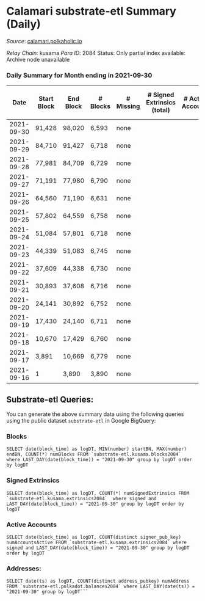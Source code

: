 # Calamari substrate-etl Summary (Daily)

_Source_: [calamari.polkaholic.io](https://calamari.polkaholic.io)

*Relay Chain*: kusama
*Para ID*: 2084
Status: Only partial index available: Archive node unavailable


### Daily Summary for Month ending in 2021-09-30


| Date | Start Block | End Block | # Blocks | # Missing | # Signed Extrinsics (total) | # Active Accounts | # Addresses with Balances | # Events | # Transfers | # XCM Transfers In | # XCM Transfers Out |
| ---- | ----------- | --------- | -------- | --------- | --------------------------- | ----------------- | ------------------------- | -------- | ----------- | ------------------ | ------------------- |
| 2021-09-30 | 91,428 | 98,020 | 6,593 | none  |  |  | 9 | 13,190 |   |   |   |
| 2021-09-29 | 84,710 | 91,427 | 6,718 | none  |  |  | 9 | 13,439 |   |   |   |
| 2021-09-28 | 77,981 | 84,709 | 6,729 | none  |  |  |  | 13,462 |   |   |   |
| 2021-09-27 | 71,191 | 77,980 | 6,790 | none  |  |  | 9 | 13,584 |   |   |   |
| 2021-09-26 | 64,560 | 71,190 | 6,631 | none  |  |  | 9 | 13,266 |   |   |   |
| 2021-09-25 | 57,802 | 64,559 | 6,758 | none  |  |  | 9 | 13,519 |   |   |   |
| 2021-09-24 | 51,084 | 57,801 | 6,718 | none  |  |  | 9 | 13,440 |   |   |   |
| 2021-09-23 | 44,339 | 51,083 | 6,745 | none  |  |  | 9 | 13,494 |   |   |   |
| 2021-09-22 | 37,609 | 44,338 | 6,730 | none  |  |  | 9 | 13,464 |   |   |   |
| 2021-09-21 | 30,893 | 37,608 | 6,716 | none  |  |  | 9 | 13,435 |   |   |   |
| 2021-09-20 | 24,141 | 30,892 | 6,752 | none  |  |  | 9 | 13,508 |   |   |   |
| 2021-09-19 | 17,430 | 24,140 | 6,711 | none  |  |  | 9 | 13,426 |   |   |   |
| 2021-09-18 | 10,670 | 17,429 | 6,760 | none  |  |  | 9 | 13,524 |   |   |   |
| 2021-09-17 | 3,891 | 10,669 | 6,779 | none  |  |  | 9 | 13,561 |   |   |   |
| 2021-09-16 | 1 | 3,890 | 3,890 | none  |  |  | 9 | 7,782 |   |   |   |

## Substrate-etl Queries:
You can generate the above summary data using the following queries using the public dataset `substrate-etl` in Google BigQuery:


### Blocks
```
SELECT date(block_time) as logDT, MIN(number) startBN, MAX(number) endBN, COUNT(*) numBlocks FROM `substrate-etl.kusama.blocks2084`  where LAST_DAY(date(block_time)) = "2021-09-30" group by logDT order by logDT
```


### Signed Extrinsics
```
SELECT date(block_time) as logDT, COUNT(*) numSignedExtrinsics FROM `substrate-etl.kusama.extrinsics2084`  where signed and LAST_DAY(date(block_time)) = "2021-09-30" group by logDT order by logDT
```


### Active Accounts
```
SELECT date(block_time) as logDT, COUNT(distinct signer_pub_key) numAccountsActive FROM `substrate-etl.kusama.extrinsics2084` where signed and LAST_DAY(date(block_time)) = "2021-09-30" group by logDT order by logDT
```


### Addresses:
```
SELECT date(ts) as logDT, COUNT(distinct address_pubkey) numAddress FROM `substrate-etl.polkadot.balances2084` where LAST_DAY(date(ts)) = "2021-09-30" group by logDT```

